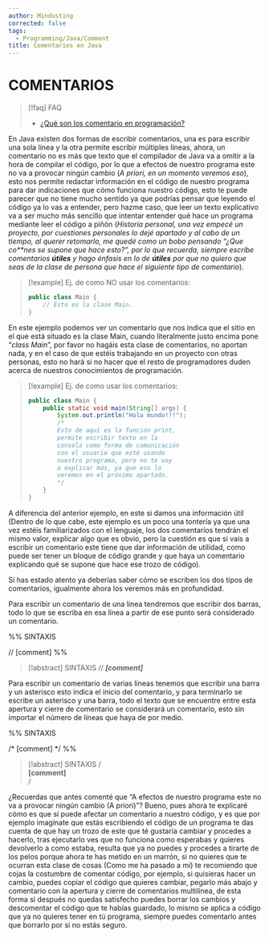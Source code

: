 ```yaml
---
author: Mindusting
corrected: false
tags:
  - Programming/Java/Comment
title: Comentarios en Java
---
```


# COMENTARIOS

> [!faq] FAQ
> - [¿Qué son los comentario en programación?](../pc/pc_comment.md)

En Java existen dos formas de escribir comentarios, una es para escribir una sola línea y la otra permite escribir múltiples líneas, ahora, un comentario no es más que texto que el compilador de Java va a omitir a la hora de compilar el código, por lo que a efectos de nuestro programa este no va a provocar ningún cambio (*A priori, en un momento veremos eso*), esto nos permite redactar información en el código de nuestro programa para dar indicaciones que cómo funciona nuestro código, esto te puede parecer que no tiene mucho sentido ya que podrías pensar que leyendo el código ya lo vas a entender, pero hazme caso, que leer un texto explicativo va a ser mucho más sencillo que intentar entender qué hace un programa mediante leer el código a piñón (*Historia personal, una vez empecé un proyecto, por cuestiones personales lo dejé apartado y al cabo de un tiempo, al querer retomarlo, me quedé como un bobo pensando “¿Que co\*\*nes se supone que hace esto?”, por lo que recuerda, siempre escribe comentarios **útiles** y hago énfasis en lo de **útiles** por que no quiero que seas de la clase de persona que hace el siguiente tipo de comentario*).

> [!example] Ej. de como NO usar los comentarios:
> ```java
> public class Main {
>     // Esto es la clase Main.
> }
> ```

En este ejemplo podemos ver un comentario que nos indica que el sitio en el que está situado es la clase Main, cuando literalmente justo encima pone “*class Main*”, por favor no hagáis esta clase de comentarios, no aportan nada, y en el caso de que estéis trabajando en un proyecto con otras personas, esto no hará si no hacer que el resto de programadores duden acerca de nuestros conocimientos de programación.

> [!example] Ej. de como usar los comentarios:
> ```java
> public class Main {
>     public static void main(String[] args) {
>         System.out.println("Hola mundo!!!");
>         /*
>         Esto de aquí es la función print,
>         permite escribir texto en la
>         consola como forma de comunicación
>         con el usuario que esté usando
>         nuestro programa, pero no te voy
>         a explicar más, ya que eso lo
>         veremos en el próximo apartado.
>         */
>     }
> }
> ```

A diferencia del anterior ejemplo, en este si damos una información útil (Dentro de lo que cabe, este ejemplo es un poco una tontería ya que una vez estéis familiarizados con el lenguaje, los dos comentarios tendrán el mismo valor, explicar algo que es obvio, pero la cuestión es que si vais a escribir un comentario este tiene que dar información de utilidad, como puede ser tener un bloque de código grande y que haya un comentario explicando qué se supone que hace ese trozo de código).

Sí has estado atento ya deberías saber cómo se escriben los dos tipos de comentarios, igualmente ahora los veremos más en profundidad.

Para escribir un comentario de una línea tendremos que escribir dos barras, todo lo que se escriba en esa línea a partir de ese punto será considerado un comentario.

%%
SINTAXIS

// [comment]
%%

> [!abstract] SINTAXIS
> <span class="comment-color">// ***\[comment\]***</span>

Para escribir un comentario de varias líneas tenemos que escribir una barra y un asterisco esto indica el inicio del comentario, y para terminarlo se escribe un asterisco y una barra, todo el texto que se encuentre entre esta apertura y cierre de comentario se considerará un comentario, esto sin importar el número de líneas que haya de por medio.

%%
SINTAXIS

/*
[comment]
*/
%%

> [!abstract] SINTAXIS
> <span class="comment-color">/*<br>***\[comment\]***<br>*/</span>

¿Recuerdas que antes comenté que “A efectos de nuestro programa este no va a provocar ningún cambio (A priori)”? Bueno, pues ahora te explicaré cómo es que sí puede afectar un comentario a nuestro código, y es que por ejemplo imagínate que estás escribiendo el código de un programa te das cuenta de que hay un trozo de este que té gustaría cambiar y procedes a hacerlo, tras ejecutarlo ves que no funciona como esperabas y quieres devolverlo a como estaba, resulta que ya no puedes y procedes a tirarte de los pelos porque ahora te has metido en un marrón, si no quieres que te ocurran esta clase de cosas (Como me ha pasado a mí) te recomiendo que cojas la costumbre de comentar código, por ejemplo, si quisieras hacer un cambio, puedes copiar el código que quieres cambiar, pegarlo más abajo y comentario con la apertura y cierre de comentarios multilínea, de esta forma si después no quedas satisfecho puedes borrar los cambios y descomentar el código que te habías guardado, lo mismo se aplica a código que ya no quieres tener en tú programa, siempre puedes comentarlo antes que borrarlo por si no estás seguro.
